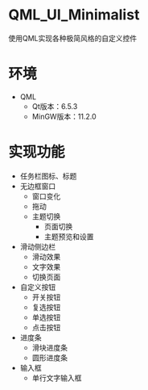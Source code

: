 # QML_UI_Minimalist

使用QML实现各种极简风格的自定义控件

# 环境

+ QML
  + Qt版本：6.5.3
  + MinGW版本：11.2.0

# 实现功能

+ 任务栏图标、标题
+ 无边框窗口
  + 窗口变化
  + 拖动
  + 主题切换
    + 页面切换
    + 主题预览和设置
+ 滑动侧边栏
  + 滑动效果
  + 文字效果
  + 切换页面
+ 自定义按钮
  + 开关按钮
  + 复选按钮
  + 单选按钮
  + 点击按钮
+ 进度条
  + 滑块进度条
  + 圆形进度条
+ 输入框
  + 单行文字输入框
